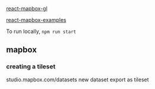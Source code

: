 [react-mapbox-gl](https://github.com/alex3165/react-mapbox-gl)

[react-mapbox-examples](https://github.com/mapbox/mapbox-react-examples)


To run locally, `npm run start`


## mapbox

### creating a tileset
studio.mapbox.com/datasets
new dataset
export as tileset